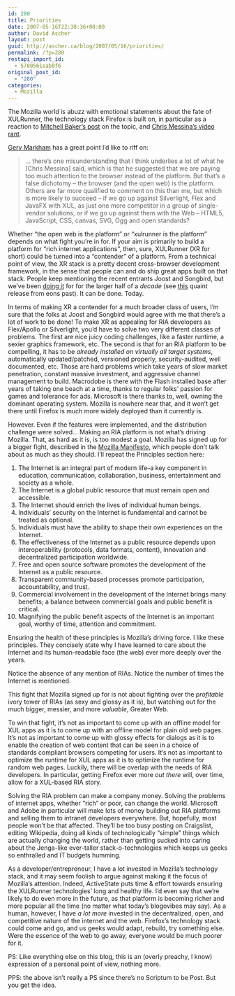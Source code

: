 ```yaml
---
id: 280
title: Priorities
date: 2007-05-16T22:38:36+00:00
author: David Ascher
layout: post
guid: http://ascher.ca/blog/2007/05/16/priorities/
permalink: /?p=280
restapi_import_id:
  - 5780561eab8f6
original_post_id:
  - "280"
categories:
  - Mozilla
---
```

The Mozilla world is abuzz with emotional statements about the fate of XULRunner, the technology stack Firefox is built on, in particular as a reaction to [Mitchell Baker&#8217;s post](http://weblogs.mozillazine.org/mitchell/archives/2007/05/xul_and_xulrunner_investment.html) on the topic, and [Chris Messina&#8217;s video rant](http://www.viddler.com/explore/factoryjoe/videos/1/).

[Gerv Markham](http://weblogs.mozillazine.org/gerv/archives/2007/05/dinner_with_chris_messina.html) has a great point I&#8217;d like to riff on:

> &#8230; there&#8217;s one misunderstanding that I think underlies a lot of what he [Chris Messina] said, which is that he suggested that we are paying too much attention to the browser instead of the platform. But that&#8217;s a false dichotomy &#8211; the browser (and the open web) is the platform. Others are far more qualified to comment on this than me, but which is more likely to succeed &#8211; if we go up against Silverlight, Flex and JavaFX with XUL, as just one more competitor in a group of single-vendor solutions, or if we go up against them with the Web &#8211; HTML5, JavaScript, CSS, canvas, SVG, Ogg and open standards? 

Whether &#8220;the open web is the platform&#8221; or &#8220;xulrunner is the platform&#8221; depends on what fight you&#8217;re in for. If your aim is primarily to build a platform for &#8220;rich internet applications&#8221;, then, sure, XULRunner (XR for short) could be turned into a &#8220;contender&#8221; of a platform. From a technical point of view, the XR stack is a pretty decent cross-browser development framework, in the sense that people can and do ship great apps built on that stack. People keep mentioning the recent entrants Joost and Songbird, but we&#8217;ve been [doing it](http://activestate.com/products/komodo_edit/features.plex) for for the larger half of a _decade_ (see [this](http://activestate.com/company/newsroom/press/2000_05_24_1) quaint release from eons past). It can be done. Today.

In terms of making XR a contender for a much broader class of users, I&#8217;m sure that the folks at Joost and Songbird would agree with me that there&#8217;s a lot of work to be done! To make XR as appealing for RIA developers as Flex/Apollo or Silverlight, you&#8217;d have to solve two very different classes of problems. The first are nice juicy coding challenges, like a faster runtime, a sexier graphics framework, etc. The second is that for an RIA platform to be compelling, it has to be _already installed on virtually all target systems_, automatically updated/patched, versioned properly, security-audited, well documented, etc. Those are hard problems which take years of slow market penetration, constant massive investment, and aggressive channel management to build. Macrodobe is there with the Flash installed base after years of taking one beach at a time, thanks to regular folks&#8217; passion for games and tolerance for ads. Microsoft is there thanks to, well, owning the dominant operating system. Mozilla is nowhere near that, and it won&#8217;t get there until Firefox is much more widely deployed than it currently is.

However. Even if the features were implemented, and the distribution challenge were solved&#8230; Making an RIA platform is not what&#8217;s driving Mozilla. That, as hard as it is, is too modest a goal. Mozilla has signed up for a bigger fight, described in the [Mozilla Manifesto](http://www.mozilla.org/about/mozilla-manifesto.html), which people don&#8217;t talk about as much as they should. I&#8217;ll repeat the Principles section here:

  1. The Internet is an integral part of modern life–a key component in education, communication, collaboration, business, entertainment and society as a whole.
  2. The Internet is a global public resource that must remain open and accessible.
  3. The Internet should enrich the lives of individual human beings.
  4. Individuals&#8217; security on the Internet is fundamental and cannot be treated as optional.
  5. Individuals must have the ability to shape their own experiences on the Internet.
  6. The effectiveness of the Internet as a public resource depends upon interoperability (protocols, data formats, content), innovation and decentralized participation worldwide.
  7. Free and open source software promotes the development of the Internet as a public resource.
  8. Transparent community-based processes promote participation, accountability, and trust.
  9. Commercial involvement in the development of the Internet brings many benefits; a balance between commercial goals and public benefit is critical.
 10. Magnifying the public benefit aspects of the Internet is an important goal, worthy of time, attention and commitment. 

Ensuring the health of these principles is Mozilla&#8217;s driving force. I like these principles. They concisely state why I have learned to care about the Internet and its human-readable face (the web) ever more deeply over the years.

Notice the absence of any mention of RIAs. Notice the number of times the Internet is mentioned.

This fight that Mozilla signed up for is not about fighting over the _profitable_ ivory tower of RIAs (as sexy and glossy as it is), but watching out for the much bigger, messier, and more _valuable_, Greater Web.

To win that fight, it&#8217;s not as important to come up with an offline model for XUL apps as it is to come up with an offline model for plain old web pages. It&#8217;s not as important to come up with glossy effects for dialogs as it is to enable the creation of web content that can be seen in a choice of standards compliant browsers competing for users. It&#8217;s not as important to optimize the runtime for XUL apps as it is to optimize the runtime for random web pages. Luckily, there will be overlap with the needs of RIA developers. In particular, getting Firefox ever more _out there_ will, over time, allow for a XUL-based RIA story.

Solving the RIA problem can make a company money. Solving the problems of internet apps, whether &#8220;rich&#8221; or poor, can change the world. Microsoft and Adobe in particular will make lots of money building out RIA platforms and selling them to intranet developers everywhere. But, hopefully, most people won&#8217;t be that affected. They&#8217;ll be too busy posting on Craigslist, editing Wikipedia, doing all kinds of technologically &#8220;simple&#8221; things which are actually changing the world, rather than getting sucked into caring about the Jenga-like ever-taller stack-o-technologies which keeps us geeks so enthralled and IT budgets humming.

As a developer/entrepreneur, I have a lot invested in Mozilla&#8217;s technology stack, and it may seem foolish to argue against making it the focus of Mozilla&#8217;s attention. Indeed, ActiveState puts time & effort towards ensuring the XULRunner technologies&#8217; long and healthy life. I&#8217;d even say that we&#8217;re likely to do even more in the future, as that platform is becoming richer and more popular all the time (no matter what today&#8217;s blogovibes may say). As a human, however, I have _a lot more_ invested in the decentralized, open, and competitive nature of the internet and the web. Firefox&#8217;s technology stack could come and go, and us geeks would adapt, rebuild, try something else. Were the essence of the web to go away, everyone would be much poorer for it.

PS: Like everything else on this blog, this is an (overly preachy, I know) expression of a personal point of view, nothing more.

PPS: the above isn&#8217;t really a PS since there&#8217;s no Scriptum to be Post. But you get the idea.